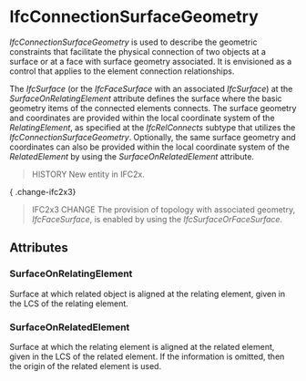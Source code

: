 # IfcConnectionSurfaceGeometry

_IfcConnectionSurfaceGeometry_ is used to describe the geometric constraints that facilitate the physical connection of two objects at a surface or at a face with surface geometry associated. It is envisioned as a control that applies to the element connection relationships.

The _IfcSurface_ (or the _IfcFaceSurface_ with an associated _IfcSurface_) at the _SurfaceOnRelatingElement_ attribute defines the surface where the basic geometry items of the connected elements connects. The surface geometry and coordinates are provided within the local coordinate system of the _RelatingElement_, as specified at the _IfcRelConnects_ subtype that utilizes the _IfcConnectionSurfaceGeometry_. Optionally, the same surface geometry and coordinates can also be provided within the local coordinate system of the _RelatedElement_ by using the _SurfaceOnRelatedElement_ attribute.

> HISTORY  New entity in IFC2x.

{ .change-ifc2x3}
> IFC2x3 CHANGE  The provision of topology with associated geometry, _IfcFaceSurface_, is enabled by using the _IfcSurfaceOrFaceSurface_.

## Attributes

### SurfaceOnRelatingElement
Surface at which related object is aligned at the relating element, given in the LCS of the relating element.

### SurfaceOnRelatedElement
Surface at which the relating element is aligned at the related element, given in the LCS of the related element. If the information is omitted, then the origin of the related element is used.
